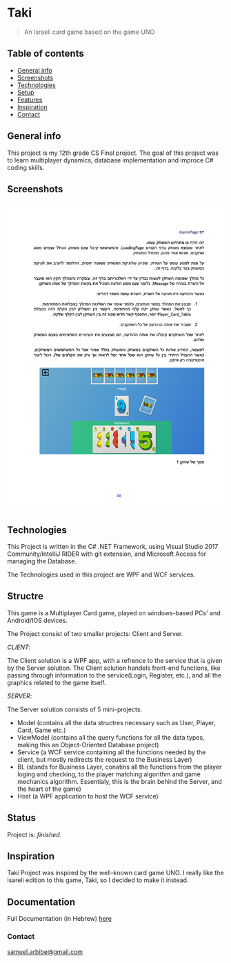 # Taki
> An Israeli card game based on the game UNO

## Table of contents
* [General info](#general-info)
* [Screenshots](#screenshots)
* [Technologies](#technologies)
* [Setup](#setup)
* [Features](#features)
* [Inspiration](#inspiration)
* [Contact](#contact)

## General info
This project is my 12th grade CS Final project.
The goal of this project was to learn multiplayer dynamics, database implementation and improce C# coding skills.

## Screenshots
![Example screenshot](./docs/screenshot.png)

## Technologies
This Project is written in the C# .NET Framework, using Visual Studio 2017 Community/IntelliJ RIDER with git extension, and Microsoft Access for managing the Database.

The Technologies used in this project are WPF and WCF services.

## Structre

This game is a Multiplayer Card game, played on windows-based PCs' and Android/IOS devices.

The Project consist of two smaller projects: Client and Server.


*CLIENT*:

The Client solution is a WPF app, with a refrence to the service that is given by the Server solution.
The Client solution handels front-end functions, like passing through information to the service(Login, Register, etc.),
and all the graphics related to the game itself.

*SERVER*:

The Server solution consists of 5 mini-projects:
 - Model (contains all the data structres necessary such as User, Player, Card, Game etc.)
 - ViewModel (contains all the query functions for all the data types, making this an Object-Oriented Database project)
 - Service (a WCF service containing all the functions needed by the client, but mostly redirects the request to the Business Layer)
 - BL (stands for Business Layer, conatins all the functions from the player loging and checking, to the player matching algorithm and game mechanics algorithm. Essentialy, this is the brain behind the Server, and the heart of the game)
 - Host (a WPF application to host the WCF service)

## Status
Project is: _finished_.

## Inspiration
Taki Project was inspired by the well-known card game UNO.
I really like the isareli edition to this game, Taki, so I decided to make it instead.

## Documentation

Full Documentation (in Hebrew) [here](docs/TAKI.pdf)

### Contact
samuel.arbibe@gmail.com
